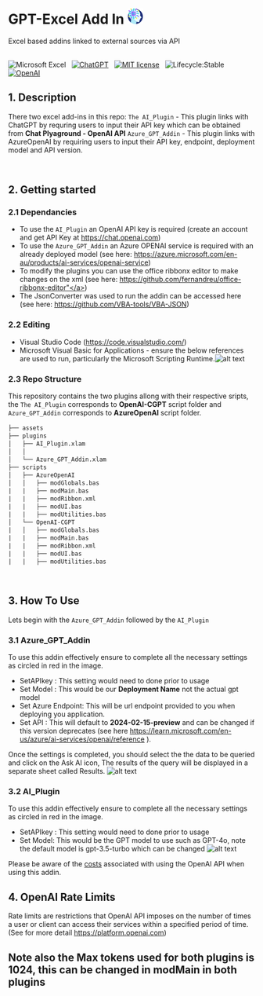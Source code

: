 # GPT-Excel Add In ![alt text](assets/AI-icon.png)
 Excel based addins linked to external sources via API
 <br /><br />

<!-- badges: start -->
![Microsoft Excel](https://img.shields.io/badge/Microsoft_Excel-217346?logo=microsoft-excel&logoColor=white)&nbsp;&nbsp;
[![ChatGPT](https://img.shields.io/badge/ChatGPT-74aa9c?style=badge&logo=openai&logoColor=white)](https://chat.openai.com)&nbsp;&nbsp;
[![MIT license](https://img.shields.io/badge/License-MIT-yellow.svg)](https://github.com/Ads2024/GPT-Excel-Add-In/blob/main/LICENSE)&nbsp;&nbsp;
![Lifecycle:Stable](https://img.shields.io/badge/Lifecycle-Stable-97ca00)&nbsp;&nbsp;
[![OpenAI](https://img.shields.io/badge/OpenAI-000000?style=badge&logo=openai&logoColor=white)](https://openai.com)&nbsp;&nbsp;
<!-- badges: end -->

<!-- DESCRIPTION -->

## 1. Description
There two excel add-ins in this repo: 
```The AI_Plugin``` - This plugin links with ChatGPT  by requring users to input their API key which can be obtained from **Chat Plyaground - OpenAI API**
```Azure_GPT_Addin``` - This plugin links with AzureOpenAI by requiring users to input their API key, endpoint, deployment model and API version.

<br />
<!-- GETTING STARTED -->

## 2. Getting started
### 2.1 Dependancies
- To use the ```AI_Plugin``` an OpenAI API key is required (create an account and get API Key at <a href="https://chat.openai.com">https://chat.openai.com</a>)
- To use the ```Azure_GPT_Addin``` an Azure OPENAI service is required with an already deployed model (see here: <a href="https://azure.microsoft.com/en-au/products/ai-services/openai-service">https://azure.microsoft.com/en-au/products/ai-services/openai-service</a>)
- To modify the plugins you can use the office ribbonx editor to make changes on the xml (see here: <a href="https://github.com/fernandreu/office-ribbonx-editor">https://github.com/fernandreu/office-ribbonx-editor"</a>)
- The JsonConverter was used to run the addin can be accessed here (see here: <a href="https://github.com/VBA-tools/VBA-JSON">https://github.com/VBA-tools/VBA-JSON</a>)

### 2.2 Editing
- Visual Studio Code (<a href="https://code.visualstudio.com/">https://code.visualstudio.com/</a>)
- Microsoft Visual Basic for Applications - ensure the below references are used to run, particularly the Microsoft Scripting Runtime.![alt text](assets/References.PNG)


### 2.3 Repo Structure
This repository contains the two plugins allong with their respective sripts, the ```The AI_Plugin```  corresponds to **OpenAI-CGPT** script folder and ```Azure_GPT_Addin``` corresponds to **AzureOpenAI** script folder.
   
    ├── assets
    ├── plugins
    │   ├── AI_Plugin.xlam
    │   │   
    │   └── Azure_GPT_Addin.xlam
    ├── scripts
    │   ├── AzureOpenAI
    │   │   ├── modGlobals.bas 
    |   |   ├── modMain.bas
    |   |   ├── modRibbon.xml
    |   |   ├── modUI.bas
    |   |   ├── modUtilities.bas 
    │   └── OpenAI-CGPT
    |   │   ├── modGlobals.bas
    |   |   ├── modMain.bas
    |   |   ├── modRibbon.xml
    |   |   ├── modUI.bas
    |   |   ├── modUtilities.bas

<br />

<!-- INSTRUCTIONS -->
## 3. How To Use

Lets begin with the ```Azure_GPT_Addin``` followed by the ```AI_Plugin```

### 3.1 Azure_GPT_Addin
To use this addin effectively ensure to complete all the necessary settings as circled in red in the image.
  - SetAPIkey : This setting would need to done prior to usage
  - Set Model : This would be our **Deployment Name** not the actual gpt model
  - Set Azure Endpoint: This will be url endpoint provided to you when deploying you application.
  - Set API : This will default to **2024-02-15-preview** and can be changed if this version deprecates (see here <a href='https://learn.microsoft.com/en-us/azure/ai-services/openai/reference'>https://learn.microsoft.com/en-us/azure/ai-services/openai/reference</a> ).

Once the settings is completed, you should select the the data to be queried and click on the Ask AI icon, The results of the query will be displayed in a separate sheet called Results.
![alt text](assets/AzureOpenAI.PNG)






### 3.2 AI_Plugin
To use this addin effectively ensure to complete all the necessary settings as circled in red in the image.
  - SetAPIkey : This setting would need to done prior to usage
  - Set Model: This would be the GPT model to use such as GPT-4o, note the default model is gpt-3.5-turbo which can be changed
![alt text](assets/AI_Plugin.PNG)

Please be aware of the [costs](https://openai.com/pricing) associated with using the OpenAI API when using this addin.


<!-- OpenAI API Rate Limits -->

## 4. OpenAI Rate Limits
Rate limits are restrictions that OpenAI API imposes on the number of times a user or client can access their services within a specified period of time. (See for more detail <a href='https://platform.openai.com/docs/guides/rate-limits'>https://platform.openai.com</a>)

## Note also the Max tokens used for both plugins is 1024, this can be changed in modMain in both plugins
